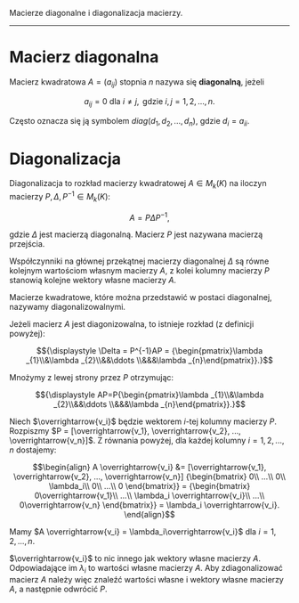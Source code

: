 Macierze diagonalne i diagonalizacja macierzy.

---

# Macierz diagonalna

Macierz kwadratowa $A = (a_{ij})$ stopnia $n$ nazywa się **diagonalną**, jeżeli

$$a_{ij} = 0 \text{ dla } i \neq j, \text{ gdzie } i,j = 1,2,...,n.$$

Często oznacza się ją symbolem $diag(d_1, d_2, ..., d_n)$, gdzie $d_i = a_{ii}$.

# Diagonalizacja

Diagonalizacja to rozkład macierzy kwadratowej $A \in M_k(K)$ na iloczyn macierzy
$P, \Delta, P^{-1} \in M_k(K)$:

$$A = P \Delta P^{-1},$$

gdzie $\Delta$ jest macierzą diagonalną. Macierz $P$ jest nazywana macierzą przejścia.

Współczynniki na głównej przekątnej macierzy diagonalnej $\Delta$  są równe kolejnym wartościom własnym macierzy $A$, z kolei kolumny macierzy $P$ stanowią kolejne wektory własne macierzy $A$.

Macierze kwadratowe, które można przedstawić w postaci diagonalnej, nazywamy diagonalizowalnymi.
 
Jeżeli macierz $A$ jest diagonizowalna, to istnieje rozkład (z definicji powyżej):

$${\displaystyle \Delta = P^{-1}AP = {\begin{pmatrix}\lambda _{1}\\&\lambda _{2}\\&&\ddots \\&&&\lambda _{n}\end{pmatrix}}.}$$

Mnożymy z lewej strony przez $P$ otrzymując:

$${\displaystyle AP=P{\begin{pmatrix}\lambda _{1}\\&\lambda _{2}\\&&\ddots \\&&&\lambda _{n}\end{pmatrix}}.}$$

Niech $\overrightarrow{v_i}$ będzie wektorem $i$-tej kolumny macierzy $P$. 
Rozpiszmy $P = [\overrightarrow{v_1}, \overrightarrow{v_2}, ..., \overrightarrow{v_n}]$.
Z równania powyżej, dla każdej kolumny $i = 1, 2, ..., n$ dostajemy:

$$\begin{align}
A \overrightarrow{v_i} &= [\overrightarrow{v_1}, \overrightarrow{v_2}, ..., \overrightarrow{v_n}] {\begin{bmatrix} 0\\ ...\\ 0\\ \lambda_i\\ 0\\ ...\\ 0 \end{bmatrix}}
= {\begin{bmatrix} 0\overrightarrow{v_1}\\ ...\\ \lambda_i \overrightarrow{v_i}\\ ...\\ 0\overrightarrow{v_n} \end{bmatrix}} = \lambda_i \overrightarrow{v_i}.
\end{align}$$

Mamy $A \overrightarrow{v_i} = \lambda_i\overrightarrow{v_i}$ dla $i=1,2,...,n$.

$\overrightarrow{v_i}$ to nic innego jak wektory
własne macierzy $A$. Odpowiadające im $\lambda_i$ to wartości własne macierzy $A$. Aby zdiagonalizować macierz $A$
należy więc znaleźć wartości własne i wektory własne macierzy $A$, a następnie odwrócić $P$.
